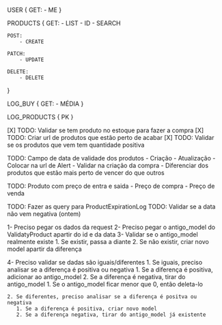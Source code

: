 
USER {
    GET:
        - ME
}

PRODUCTS {
    GET:
      - LIST
      - ID
      - SEARCH
  
    POST:
        - CREATE

    PATCH:
        - UPDATE
  
    DELETE:
        - DELETE
}

LOG_BUY {
    GET:
        - MÉDIA
}

LOG_PRODUCTS {
    PK
}


[X] TODO: Validar se tem produto no estoque para fazer a compra
[X] TODO: Criar url de produtos que estão perto de acabar
[X] TODO: Validar se os produtos que vem tem quantidade positiva

TODO: Campo de data de validade dos produtos
	- Criação
	- Atualização
	- Colocar na url de Alert
	- Validar na criação da compra
	- Diferenciar dos produtos que estão mais perto de vencer do que outros
  
TODO: Produto com preço de entra e saida
    - Preço de compra
    - Preço de venda

TODO: Fazer as query para ProductExpirationLog
TODO: Validar se a data não vem negativa (ontem)







1- Preciso pegar os dados da request
2- Preciso pegar o antigo_model do ValidatyProduct apartir do id e da data
3- Validar se o antigo_model realmente existe
    1. Se existir, passa a diante
    2. Se não existir, criar novo model apartir da diferença

4- Preciso validar se dadas são iguais/diferentes
    1. Se iguais, preciso analisar se a diferença é positiva ou negativa
       1. Se a diferença é positiva, adicionar ao antigo_model
       2. Se a diferença é negativa, tirar do antigo_model
          1. Se o antigo_model ficar menor que 0, então deleta-lo

    2. Se diferentes, preciso analisar se a diferença é positva ou negativa
       1. Se a diferença é positiva, criar novo model
       2. Se a diferença negativa, tirar do antigo_model já existente